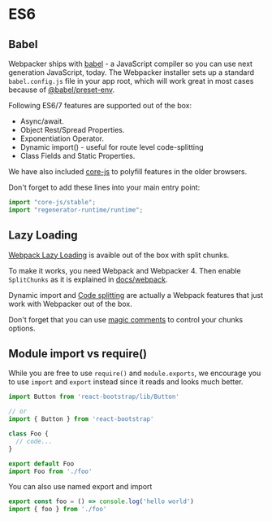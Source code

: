 # ES6

## Babel

Webpacker ships with [babel](https://babeljs.io/) - a JavaScript compiler so
you can use next generation JavaScript, today. The Webpacker installer sets up a
standard `babel.config.js` file in your app root, which will work great in most cases
because of [@babel/preset-env](https://github.com/babel/babel/tree/master/packages/babel-preset-env).

Following ES6/7 features are supported out of the box:

* Async/await.
* Object Rest/Spread Properties.
* Exponentiation Operator.
* Dynamic import() - useful for route level code-splitting
* Class Fields and Static Properties.

We have also included [core-js](https://github.com/zloirock/core-js) to polyfill features in the
older browsers.

Don't forget to add these lines into your main entry point:

```js
import "core-js/stable";
import "regenerator-runtime/runtime";
```

## Lazy Loading

[Webpack Lazy Loading](https://webpack.js.org/guides/lazy-loading/) is avaible out of the box with split chunks.

To make it works, you need Webpack and Webpacker 4. Then enable `SplitChunks` as it is explained in [docs/webpack](docs/webpack.md).

Dynamic import and [Code splitting](https://webpack.js.org/guides/code-splitting/) are actually a Webpack features that just work with Webpacker out of the box.

Don't forget that you can use [magic comments](https://webpack.js.org/api/module-methods/#magic-comments) to control your chunks options.

## Module import vs require()

While you are free to use `require()` and `module.exports`, we encourage you
to use `import` and `export` instead since it reads and looks much better.

```js
import Button from 'react-bootstrap/lib/Button'

// or
import { Button } from 'react-bootstrap'

class Foo {
  // code...
}

export default Foo
import Foo from './foo'
```

You can also use named export and import

```js
export const foo = () => console.log('hello world')
import { foo } from './foo'
```
